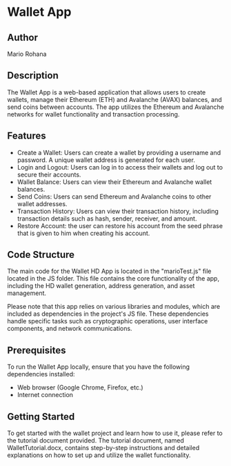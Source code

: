 # Wallet App

## Author
Mario Rohana

## Description
The Wallet App is a web-based application that allows users to create wallets, manage their Ethereum (ETH) and Avalanche (AVAX) balances, and send coins between accounts. The app utilizes the Ethereum and Avalanche networks for wallet functionality and transaction processing.

## Features
- Create a Wallet: Users can create a wallet by providing a username and password. A unique wallet address is generated for each user.
- Login and Logout: Users can log in to access their wallets and log out to secure their accounts.
- Wallet Balance: Users can view their Ethereum and Avalanche wallet balances.
- Send Coins: Users can send Ethereum and Avalanche coins to other wallet addresses.
- Transaction History: Users can view their transaction history, including transaction details such as hash, sender, receiver, and amount.
- Restore Account: the user can restore his account from the seed phrase that is given to him when creating his account.

## Code Structure
The main code for the Wallet HD App is located in the "marioTest.js" file located in the JS folder. This file contains the core functionality of the app, including the HD wallet generation, address generation, and asset management.

Please note that this app relies on various libraries and modules, which are included as dependencies in the project's JS file. These dependencies handle specific tasks such as cryptographic operations, user interface components, and network communications.

## Prerequisites
To run the Wallet App locally, ensure that you have the following dependencies installed:
- Web browser (Google Chrome, Firefox, etc.)
- Internet connection

## Getting Started
To get started with the wallet project and learn how to use it, please refer to the tutorial document provided. The tutorial document, named WalletTutorial.docx, contains step-by-step instructions and detailed explanations on how to set up and utilize the wallet functionality.
